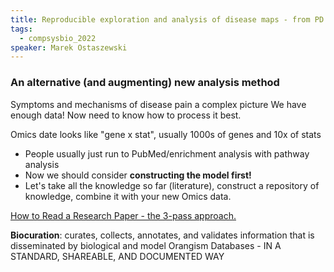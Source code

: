 ```yaml
---
title: Reproducible exploration and analysis of disease maps - from PD to COVID19
tags:
  - compsysbio_2022
speaker: Marek Ostaszewski
---
```

### An alternative (and augmenting) new analysis method
Symptoms and mechanisms of disease pain a complex picture
We have enough data! Now need to know how to process it best. 

Omics date looks like "gene x stat", usually 1000s of genes and 10x of stats
- People usually just run to PubMed/enrichment analysis with pathway analysis
- Now we should consider **constructing the model first!**
- Let's take all the knowledge so far (literature), construct a repository of knowledge, combine it with your new Omics data. 

[How to Read a Research Paper - the 3-pass approach.](https://derekchia.com/how-to-read-a-research-paper-3-pass-approach/)

**Biocuration**: curates, collects, annotates, and validates information that is disseminated by biological and model Orangism Databases - IN A STANDARD, SHAREABLE, AND DOCUMENTED WAY


